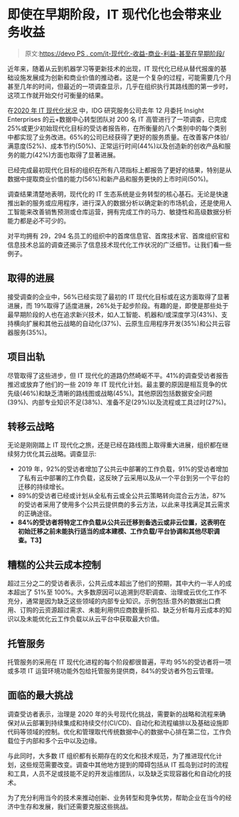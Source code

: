 # 即使在早期阶段，IT 现代化也会带来业务收益

> 原文:[https://devo PS . com/it-现代化-收益-商业-利益-甚至在早期阶段/](https://devops.com/it-modernization-yields-business-benefits-even-in-early-stages/)

近年来，随着从云到机器学习等更新技术的出现，IT 现代化已经从替代报废的基础设施发展成为创新和商业价值的推动者。这是一个复杂的过程，可能需要几个月甚至几年的时间，但最近的一项调查显示，几乎在组织执行其路线图的第一步时，这项工作就开始交付可衡量的结果。

在[2020 年 IT 现代化状况](https://www.insightcdct.com/IT2020) 中，IDG 研究服务公司去年 12 月委托 Insight Enterprises 的云+数据中心转型团队对 200 名 IT 高管进行了一项调查，已完成 25%或更少初始现代化目标的受访者报告称，在所衡量的八个类别中的每个类别中都实现了业务改进。65%的公司已经获得了更好的服务质量。在改善客户体验/满意度(52%)、成本节约(50%)、正常运行时间(44%)以及创造新的创收产品和服务的能力(42%)方面也取得了显著进展。

已经完成最初现代化目标的组织在所有八项指标上都报告了更好的结果，特别是从数据中提取商业价值的能力(56%)和新产品和服务更快的上市时间(50%)。

调查结果清楚地表明，现代化的 IT 生态系统是业务转型的核心基石。无论是快速推出新的服务或应用程序，进行深入的数据分析以确定新的市场机会，还是使用人工智能来改善销售预测或仓库运营，拥有完成工作的马力、敏捷性和高级数据分析能力都是必不可少的。

对平均拥有 29，294 名员工的组织中的首席信息官、首席技术官、首席组织官和信息技术总监的调查还揭示了信息技术现代化工作状况的广泛细节。让我们看一些例子。

## **取得的进展**

接受调查的企业中，56%已经实现了最初的 IT 现代化目标或在这方面取得了显著进展，而 19%取得了适度进展，26%处于起步阶段。有趣的是，即使是那些处于最早期阶段的人也在追求新兴技术，如人工智能、机器和/或深度学习(43%)、支持横向扩展和其他云战略的自动化(37%)、云原生应用程序开发(35%)和公共云容器服务(35%)。

## **项目出轨**

尽管取得了这些进步，但 IT 现代化的道路仍然崎岖不平。41%的调查受访者报告推迟或放弃了他们的一些 2019 年 IT 现代化计划。最主要的原因是相互竞争的优先级(46%)和缺乏清晰的路线图或战略(45%)。其他原因包括数据安全问题(39%)、内部专业知识不足(38%)、准备不足(29%)以及流程或工具过时(27%)。

## **转移云战略**

无论是刚刚踏上 IT 现代化之旅，还是已经在路线图上取得重大进展，组织都在继续努力优化其云战略。调查显示:

*   2019 年，92%的受访者增加了公共云中部署的工作负载，91%的受访者增加了私有云中部署的工作负载，这反映了云采用以及从一个平台到另一个平台的迁移的持续增长。
*   89%的受访者已经或计划从全私有云或全公共云策略转向混合云方法，87%的受访者采用了使用多个公共云提供商的多云方法，以此来寻找满足其云需求的正确途径。
*   **84%的受访者将特定工作负载从公共云迁移到备选云或非云位置，这表明在初始迁移之前未能执行适当的成本建模、工作负载/平台协调和其他尽职调查。T3】**

## **糟糕的公共云成本控制**

超过三分之二的受访者表示，公共云成本超出了他们的预期，其中大约一半人的成本超出了 51%至 100%。大多数原因可以追溯到尽职调查、治理或云优化工作不充分，通常是因为缺乏这些领域的内部专业知识。示例包括:意外的数据出口费用、订购的云资源超过需求、未能利用供应商数量折扣、缺乏分析每月云成本的知识以及未能优化云工作负载以从云平台中获取最大价值。

## **托管服务**

托管服务的采用在 IT 现代化进程的每个阶段都很普遍，平均 95%的受访者将一项或多项 IT 运营环境功能外包给托管服务提供商，84%的受访者外包云管理。

## **面临的最大挑战**

调查受访者表示，治理是 2020 年的头号现代化挑战，需要新的战略和流程来确保对从云部署到持续集成和持续交付(CI/CD)、自动化和流程编排以及基础设施即代码等领域的控制。优化和管理取代传统数据中心的数据中心排在第二位，工作负载位于内部和多个云中以及边缘。

与此同时，大多数 IT 组织都有长期存在的文化和技术规范，为了推进现代化计划，这些规范需要改变。调查中其他地方提到的障碍包括从 IT 孤岛到过时的流程和工具，人员不足或技能不足的开发运维团队，以及缺乏实现容器化和自动化的技术。

为了充分利用当今的技术来推动创新、业务转型和竞争优势，帮助企业在当今的经济中生存和发展，我们还需要克服这些挑战。